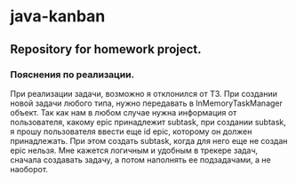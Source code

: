 # java-kanban
## Repository for homework project.
### Пояснения по реализации.

При реализации задачи, возможно я отклонился от ТЗ. При создании новой задачи любого типа, нужно передавать 
в InMemoryTaskManager объект. Так как нам в любом случае нужна информация от пользователя, какому epic принадлежит subtask, 
при создании subtask, я прошу пользователя ввести еще id epic, которому он должен принадлежать. При этом создать 
subtask, когда для него еще не создан epic нельзя. Мне кажется логичным и удобным в трекере задач, сначала 
создавать задачу, а потом наполнять ее подзадачами, а не наоборот.